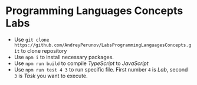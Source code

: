 # Programming Languages Concepts Labs

- Use `git clone https://github.com/AndreyPerunov/LabsProgrammingLanguagesConcepts.git` to clone repository
- Use `npm i` to install necessary packages.
- Use `npm run build` to compile *TypeScript* to *JavaScript*
- Use `npm run test 4 3` to run specific file. First number `4` is *Lab*, second `3` is *Task* you want to execute.
